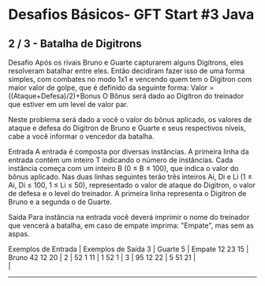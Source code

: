 # Desafios Básicos- GFT Start #3 Java
## 2 / 3 - Batalha de Digitrons
Desafio
Após os rivais Bruno e Guarte capturarem alguns Digitrons, eles resolveram batalhar entre eles. Então decidiram fazer isso de uma forma simples, com combates no modo 1x1 e vencendo quem tem o Digitron com maior valor de golpe, que é definido da seguinte forma:
Valor = ((Ataque+Defesa)/2)+Bonus
O Bônus será dado ao Digitron do treinador que estiver em um level de valor par.

Neste problema será dado a você o valor do bônus aplicado, os valores de ataque e defesa do Digitron de Bruno e Guarte e seus respectivos níveis, cabe a você informar o vencedor da batalha.

Entrada
A entrada é composta por diversas instâncias. A primeira linha da entrada contém um inteiro T indicando o número de instâncias. Cada instância começa com um inteiro B (0 ≤ B ≤ 100), que indica o valor do bônus aplicado. Nas duas linhas seguintes terão três inteiros Ai, Di e Li (1 ≤ Ai, Di ≤ 100, 1 ≤ Li ≤ 50), representado o valor de ataque do Digitron, o valor de defesa e o level do treinador. A primeira linha representa o Digitron de Bruno e a segunda o de Guarte.

Saída
Para instância na entrada você deverá imprimir o nome do treinador que vencerá a batalha, em caso de empate imprima: "Empate", mas sem as aspas.


Exemplos de Entrada  	|	Exemplos de Saída
3			|	Guarte
5			|	Empate
12 23 15		|	Bruno
42 12 20		|
2			|
52 1 11			|
1 52 1			|
3			|
95 12 22		|
5 51 21			|	
			|
_____________________________________________________


